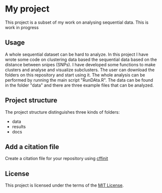 # My project 
 
This project is a subset of my work on analysing sequential data. This is work in progress

## Usage 
A whole sequential dataset can be hard to analyze. In this project I have wrote some code on clustering data based 
the sequential data based on the distance between snipes (SNPs). I have developed some functions to make clusters and analyse and visualize subclusters. 
The user can download the folders on this repository and start using it. The whole analysis can be performed by running the main script "RunDAta.R". 
The data can be found in the folder "data" and there are three example files that can be analyzed. 

## Project structure 
The project structure distinguishes three kinds of folders:
- data 
- results
- docs 


## Add a citation file
Create a citation file for your repository using [cffinit](https://citation-file-format.github.io/cff-initializer-javascript/#/)

## License

This project is licensed under the terms of the [MIT License](/LICENSE).